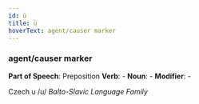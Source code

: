 ```yaml
---
id: ü
title: ü
hoverText: agent/causer marker
---
```


### agent/causer marker

**Part of Speech**: Preposition
**Verb**: -
**Noun**: -
**Modifier**: -

Czech u /u/
*Balto-Slavic Language Family*